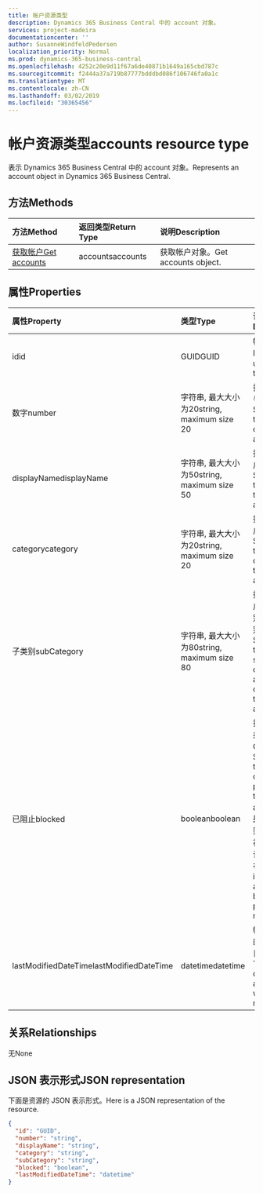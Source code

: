```yaml
---
title: 帐户资源类型
description: Dynamics 365 Business Central 中的 account 对象。
services: project-madeira
documentationcenter: ''
author: SusanneWindfeldPedersen
localization_priority: Normal
ms.prod: dynamics-365-business-central
ms.openlocfilehash: 4252c20e9d11f67a6de40871b1649a165cbd787c
ms.sourcegitcommit: f2444a37a719b87777bdddbd086f106746fa0a1c
ms.translationtype: MT
ms.contentlocale: zh-CN
ms.lasthandoff: 03/02/2019
ms.locfileid: "30365456"
---
```

# <a name="accounts-resource-type"></a><span data-ttu-id="e4034-103">帐户资源类型</span><span class="sxs-lookup"><span data-stu-id="e4034-103">accounts resource type</span></span>
<span data-ttu-id="e4034-104">表示 Dynamics 365 Business Central 中的 account 对象。</span><span class="sxs-lookup"><span data-stu-id="e4034-104">Represents an account object in Dynamics 365 Business Central.</span></span>

## <a name="methods"></a><span data-ttu-id="e4034-105">方法</span><span class="sxs-lookup"><span data-stu-id="e4034-105">Methods</span></span>

| <span data-ttu-id="e4034-106">方法</span><span class="sxs-lookup"><span data-stu-id="e4034-106">Method</span></span>       | <span data-ttu-id="e4034-107">返回类型</span><span class="sxs-lookup"><span data-stu-id="e4034-107">Return Type</span></span>  |<span data-ttu-id="e4034-108">说明</span><span class="sxs-lookup"><span data-stu-id="e4034-108">Description</span></span>|
|:---------------|:--------|:----------|
|[<span data-ttu-id="e4034-109">获取帐户</span><span class="sxs-lookup"><span data-stu-id="e4034-109">Get accounts</span></span>](../api/dynamics-account-get.md)|<span data-ttu-id="e4034-110">accounts</span><span class="sxs-lookup"><span data-stu-id="e4034-110">accounts</span></span>|<span data-ttu-id="e4034-111">获取帐户对象。</span><span class="sxs-lookup"><span data-stu-id="e4034-111">Get accounts object.</span></span>|

## <a name="properties"></a><span data-ttu-id="e4034-112">属性</span><span class="sxs-lookup"><span data-stu-id="e4034-112">Properties</span></span>
| <span data-ttu-id="e4034-113">属性</span><span class="sxs-lookup"><span data-stu-id="e4034-113">Property</span></span>     | <span data-ttu-id="e4034-114">类型</span><span class="sxs-lookup"><span data-stu-id="e4034-114">Type</span></span>   |<span data-ttu-id="e4034-115">说明</span><span class="sxs-lookup"><span data-stu-id="e4034-115">Description</span></span>|
|:---------------|:--------|:----------|
|<span data-ttu-id="e4034-116">id</span><span class="sxs-lookup"><span data-stu-id="e4034-116">id</span></span>|<span data-ttu-id="e4034-117">GUID</span><span class="sxs-lookup"><span data-stu-id="e4034-117">GUID</span></span>|<span data-ttu-id="e4034-118">帐户的唯一 ID。</span><span class="sxs-lookup"><span data-stu-id="e4034-118">The unique ID of the account.</span></span>|
|<span data-ttu-id="e4034-119">数字</span><span class="sxs-lookup"><span data-stu-id="e4034-119">number</span></span>|<span data-ttu-id="e4034-120">字符串, 最大大小为20</span><span class="sxs-lookup"><span data-stu-id="e4034-120">string, maximum size 20</span></span>|<span data-ttu-id="e4034-121">指定 G/L 帐号的号码。</span><span class="sxs-lookup"><span data-stu-id="e4034-121">Specifies the number of the G/L account.</span></span>|
|<span data-ttu-id="e4034-122">displayName</span><span class="sxs-lookup"><span data-stu-id="e4034-122">displayName</span></span>|<span data-ttu-id="e4034-123">字符串, 最大大小为50</span><span class="sxs-lookup"><span data-stu-id="e4034-123">string, maximum size 50</span></span>|<span data-ttu-id="e4034-124">指定 G/L 帐户的名称。</span><span class="sxs-lookup"><span data-stu-id="e4034-124">Specifies the name of the G/L account.</span></span>|
|<span data-ttu-id="e4034-125">category</span><span class="sxs-lookup"><span data-stu-id="e4034-125">category</span></span>|<span data-ttu-id="e4034-126">字符串, 最大大小为20</span><span class="sxs-lookup"><span data-stu-id="e4034-126">string, maximum size 20</span></span>|<span data-ttu-id="e4034-127">指定 G/L 帐户的类别。</span><span class="sxs-lookup"><span data-stu-id="e4034-127">Specifies the category of the G/L account.</span></span>|
|<span data-ttu-id="e4034-128">子类别</span><span class="sxs-lookup"><span data-stu-id="e4034-128">subCategory</span></span>|<span data-ttu-id="e4034-129">字符串, 最大大小为80</span><span class="sxs-lookup"><span data-stu-id="e4034-129">string, maximum size 80</span></span>|<span data-ttu-id="e4034-130">指定 G/L 帐户的帐户类别的子类别。</span><span class="sxs-lookup"><span data-stu-id="e4034-130">Specifies the subcategory of the account category of the G/L account.</span></span>|
|<span data-ttu-id="e4034-131">已阻止</span><span class="sxs-lookup"><span data-stu-id="e4034-131">blocked</span></span>|<span data-ttu-id="e4034-132">boolean</span><span class="sxs-lookup"><span data-stu-id="e4034-132">boolean</span></span>|<span data-ttu-id="e4034-133">指定无法将条目投递到 G/L 帐户。</span><span class="sxs-lookup"><span data-stu-id="e4034-133">Specifies that entries cannot be posted to the G/L account.</span></span> <span data-ttu-id="e4034-134">**如果为 True** , 则表示帐户被阻止, 不允许进行发布。</span><span class="sxs-lookup"><span data-stu-id="e4034-134">**True** indicates account is blocked and posting is not allowed.</span></span>|
|<span data-ttu-id="e4034-135">lastModifiedDateTime</span><span class="sxs-lookup"><span data-stu-id="e4034-135">lastModifiedDateTime</span></span>|<span data-ttu-id="e4034-136">datetime</span><span class="sxs-lookup"><span data-stu-id="e4034-136">datetime</span></span>|<span data-ttu-id="e4034-137">帐户修改后的最后一个日期/时间。</span><span class="sxs-lookup"><span data-stu-id="e4034-137">The last datetime the account was modified.</span></span>|


## <a name="relationships"></a><span data-ttu-id="e4034-138">关系</span><span class="sxs-lookup"><span data-stu-id="e4034-138">Relationships</span></span>
<span data-ttu-id="e4034-139">无</span><span class="sxs-lookup"><span data-stu-id="e4034-139">None</span></span>

## <a name="json-representation"></a><span data-ttu-id="e4034-140">JSON 表示形式</span><span class="sxs-lookup"><span data-stu-id="e4034-140">JSON representation</span></span>

<span data-ttu-id="e4034-141">下面是资源的 JSON 表示形式。</span><span class="sxs-lookup"><span data-stu-id="e4034-141">Here is a JSON representation of the resource.</span></span>


```json
{
  "id": "GUID",
  "number": "string",
  "displayName": "string",
  "category": "string",
  "subCategory": "string",
  "blocked": "boolean",
  "lastModifiedDateTime": "datetime"
}

```
